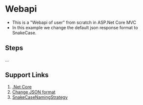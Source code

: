 # Webapi

* This is a "Webapi of user" from scratch in ASP.Net Core MVC
* In this example we change the default json response format to SnakeCase.

## Steps

...

## Support Links

1. [.Net Core](http://www.tutorialsteacher.com/core)
2. [Change JSON format](https://weblog.west-wind.com/posts/2016/Jun/27/Upgrading-to-ASPNET-Core-RTM-from-RC2#ToCamelCaseorNot)
3. [SnakeCaseNamingStrategy](https://www.newtonsoft.com/json/help/html/T_Newtonsoft_Json_Serialization_SnakeCaseNamingStrategy.htm)